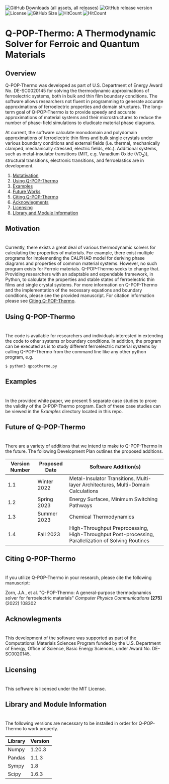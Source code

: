 ![GitHub Downloads (all assets, all releases)](https://img.shields.io/github/downloads/DOE-COMMS/Q-POP-Thermo/total)
![GitHub release version](https://img.shields.io/github/v/release/DOE-COMMS/Q-POP-Thermo?color=%2350C878&include_prereleases)
![License](https://img.shields.io/github/license/DOE-COMMS/Q-POP-Thermo)
![GitHub Size](https://img.shields.io/github/repo-size/DOE-COMMS/Q-POP-Thermo)
![HitCount](https://hits.dwyl.com/DOE-COMMS/Q-POP-Thermo.svg?style=flat-square&show=unique)
![HitCount](https://img.shields.io/endpoint?url=https%3A%2F%2Fhits.dwyl.com%2FDOE-COMMS%2FQ-POP-Thermo.json&label=total%20hits&color=pink)

# Q-POP-Thermo: A Thermodynamic Solver for Ferroic and Quantum Materials

## Overview

Q-POP-Thermo was developed as part of U.S. Department of Energy Award No. DE-SC0020145 for solving the thermodynamic approximations of ferroelectric systems, both in bulk and thin film boundary conditions. The software allows researchers not fluent in programming to generate accurate approximations of ferroelectric properties and domain structures. The long-term goal of Q-POP-Thermo is to provide speedy and accurate approximations of material systems and their microstructures to reduce the number of phase-field simulations to eludicate material phase diagrams. 

At current, the software calculate monodomain and polydomain approximations of ferroelectric thin films and bulk single crystals under various boundary conditions and external fields (i.e. thermal, mechanically clamped, mechanically stressed, electric fields, etc.). Additional systems, such as metal-insulator transitions (MIT, e.g. Vanadium Oxide (VO<sub>2</sub>)), structural transitions, electronic transitions, and ferroelastics are in development. 

1. [Motativation](#Motivate)
2. [Using Q-POP-Thermo](#Using)
2. [Examples](#Examples)
3. [Future Works](#Future)
3. [Citing Q-POP-Thermo](#Citing)
3. [Acknowlegments](#Thanks)
4. [Licensing](#License)
5. [Library and Module Information](#LibraryInfo)

## Motivation 
# <a name="Motivate"></a>

Currently, there exists a great deal of various thermodynamic solvers for calculating the properties of materials. For example, there exist multiple programs for implementing the CALPHAD model for deriving phase diagrams and properties of common material systems. However, no such program exists for Ferroic materials. Q-POP-Thermo seeks to change that. Providing researchers with an adaptable and expendable framework, in Python, to calculate the properties and stable states of ferroelectric thin films and single crystal systems. For more information on Q-POP-Thermo and the implementation of the necessary equations and boundary conditions, please see the provided manuscript. For citation information please see [Citing Q-POP-Thermo](#Citing).

## Using Q-POP-Thermo
# <a name="Using"></a>

The code is available for researchers and individuals interested in extending the code to other systems or boundary conditions. In addition, the program can be executed as is to study different ferroelectric material systems by calling Q-POP-Thermo from the command line like any other python program, e.g.

`$ python3 qpopthermo.py`

## Examples
# <a name="Examples"></a>

In the provided white paper, we present 5 separate case studies to prove the validity of the Q-POP-Thermo program. Each of these case studies can be viewed in the *Examples* directory located in this repo.

## Future of Q-POP-Thermo
# <a name="Future"></a>

There are a variety of additions that we intend to make to Q-POP-Thermo in the future. The following Development Plan outlines the proposed additions.

| Version Number | Proposed Date | Software Addition(s) |
| ------ | ----- | ------ |
| 1.1  | Winter 2022 | Metal-Insulator Transitions, Multi-layer Architectures, Multi-Domain Calculations |
| 1.2  | Spring 2023   | Energy Surfaces, Minimum Switching Pathways |
| 1.3  | Summer 2023  | Chemical Thermodynamics |
| 1.4  | Fall 2023  | High-Throughput Preprocessing, High-Throughput Post-processing, Parallelization of Solving Routines |

## Citing Q-POP-Thermo
# <a name="Citing"></a>

If you utilize Q-POP-Thermo in your research, please cite the following manuscript: 

Zorn, J.A., et al. "Q-POP-Thermo: A general-purpose thermodynamics solver for ferroelectric materials" *Computer Physics Communications* **[275]** (2022) 108302

## Acknowlegments
# <a name="Thanks"></a>

This development of the software was supported as part of the Computational Materials Sciences Program funded by the U.S. Department of Energy, Office of Science, Basic Energy Sciences, under Award No. DE-SC0020145.

## Licensing
# <a name="License"></a>

This software is licensed under the MIT License.

## Library and Module Information
# <a name="LibraryInfo"></a>

The following versions are necessary to be installed in order for Q-POP-Thermo to work properly.

| Library | Version |
| ---- | ----- |
| Numpy | 1.20.3 |
| Pandas | 1.1.3 |
| Sympy | 1.8 |
| Scipy | 1.6.3 |

